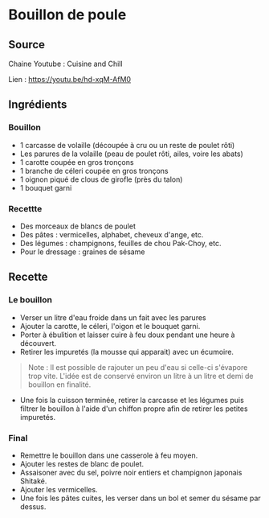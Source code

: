 # Bouillon de poule
## Source

Chaine Youtube : Cuisine and Chill

Lien : https://youtu.be/hd-xqM-AfM0

## Ingrédients

### Bouillon

- 1 carcasse de volaille (découpée à cru ou un reste de poulet rôti)
- Les parures de la volaille (peau de poulet rôti, ailes, voire les abats)
- 1 carotte coupée en gros tronçons
- 1 branche de céleri coupée en gros tronçons
- 1 oignon piqué de clous de girofle (près du talon)
- 1 bouquet garni

### Recettte
- Des morceaux de blancs de poulet
- Des pâtes : vermicelles, alphabet, cheveux d'ange, etc.
- Des légumes : champignons, feuilles de chou Pak-Choy, etc.
- Pour le dressage : graines de sésame

## Recette

### Le bouillon

- Verser un litre d'eau froide dans un fait avec les parures
- Ajouter la carotte, le céleri, l'oigon et le bouquet garni.
- Porter à ébulition et laisser cuire à feu doux pendant une heure à découvert.
- Retirer les impuretés (la mousse qui apparait) avec un écumoire.

> Note : Il est possible de rajouter un peu d'eau si celle-ci s'évapore trop vite. L'idée est de conservé environ un litre à un litre et demi de bouillon en finalité.

- Une fois la cuisson terminée, retirer la carcasse et les légumes puis filtrer le bouillon à l'aide d'un chiffon propre afin de retirer les petites impuretés.

### Final

- Remettre le bouillon dans une casserole à feu moyen.
- Ajouter les restes de blanc de poulet.
- Assaisoner avec du sel, poivre noir entiers et champignon japonais Shitaké.
- Ajouter les vermicelles.
- Une fois les pâtes cuites, les verser dans un bol et semer du sésame par dessus.